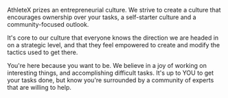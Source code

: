 AthleteX prizes an entrepreneurial culture.  We strive to create a culture that encourages ownership over your tasks, a self-starter culture and a community-focused outlook.

It's core to our culture that everyone knows the direction we are headed in on a strategic level, and that they feel empowered to create and modify the tactics used to get there.

You're here because you want to be.  We believe in a joy of working on interesting things, and accomplishing difficult tasks.  It's up to YOU to get your tasks done, but know you're surrounded by a community of experts that are willing to help.

